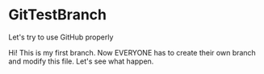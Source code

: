 # GitTestBranch
Let's try to use GitHub properly

Hi!
This is my first branch.
Now EVERYONE has to create their own branch and modify this file.
Let's see what happen.


